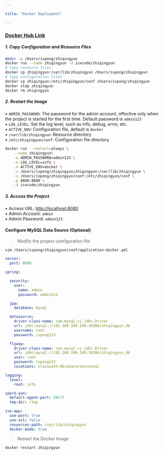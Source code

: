 ```yaml
---

title: "Docker Deployment"

---
```


### [Docker Hub Link](https://hub.docker.com/r/isxcode/zhiqingyun)

##### 1. Copy Configuration and Resource Files

```bash
mkdir -p /Users/ispong/zhiqingyun
docker run --name zhiqingyun -d isxcode/zhiqingyun
# Copy resource files
docker cp zhiqingyun:/var/lib/zhiqingyun /Users/ispong/zhiqingyun
# Copy configuration files
docker cp zhiqingyun:/etc/zhiqingyun/conf /Users/ispong/zhiqingyun
docker stop zhiqingyun
docker rm zhiqingyun
```

##### 2. Restart the Image

▪ `ADMIN_PASSWORD`: The password for the admin account, effective only when the project is started for the first time. Default password is `admin123`<br/>
▪ `LOG_LEVEL`: Set the log level, such as info, debug, error, etc. <br/>
▪ `ACTIVE_ENV`: Configuration file, default is `docker` <br/>
▪ `/var/lib/zhiqingyun`: Resource directory <br/>
▪ `/etc/zhiqingyun/conf`: Configuration file directory <br/>

```bash
docker run --restart=always \
    --name zhiqingyun\
    -e ADMIN_PASSWORD=admin123 \
    -e LOG_LEVEL=info \
    -e ACTIVE_ENV=docker \
    -v /Users/ispong/zhiqingyun/zhiqingyun:/var/lib/zhiqingyun \
    -v /Users/ispong/zhiqingyun/conf:/etc/zhiqingyun/conf \
    -p 8080:8080 \
    -d isxcode/zhiqingyun
```

##### 3. Access the Project

▪ Access URL: <http://localhost:8080> <br/>
▪ Admin Account: `admin` <br/>
▪ Admin Password: `admin123`

#### Configure MySQL Data Source (Optional)

> Modify the project configuration file

```bash
vim /Users/ispong/zhiqingyun/conf/application-docker.yml
```

```yml
server:
  port: 8080

spring:

  security:
    user:
      name: admin
      password: admin123

  jpa:
    database: mysql

  datasource:
    driver-class-name: com.mysql.cj.jdbc.Driver
    url: jdbc:mysql://192.168.199.146:30306/zhiqingyun_db
    username: root
    password: ispong123

  flyway:
    driver-class-name: com.mysql.cj.jdbc.Driver
    url: jdbc:mysql://192.168.199.146:30306/zhiqingyun_db
    user: root
    password: ispong123
    locations: classpath:db/migration/mysql

logging:
  level:
    root: info

spark-yun:
  default-agent-port: 30177
  tmp-dir: /tmp

isx-app:
  use-port: true
  use-ssl: false
  resources-path: /var/lib/zhiqingyun
  docker-mode: true
```

> Restart the Docker Image

```bash
docker restart zhiqingyun
```
